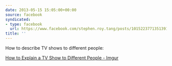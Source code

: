 ```yaml
---
date: 2013-05-15 15:05:00+00:00
source: facebook
syndicated:
- type: facebook
  url: https://www.facebook.com/stephen.roy.tang/posts/10152237713513912
title: ''
---
```


How to describe TV shows to different people: 

[How to Explain a TV Show to Different People - Imgur](http://imgur.com/a/vAv1Q)